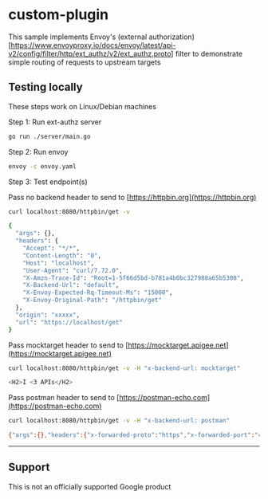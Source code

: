 # custom-plugin

This sample implements Envoy's (external authorization)[https://www.envoyproxy.io/docs/envoy/latest/api-v2/config/filter/http/ext_authz/v2/ext_authz.proto] filter to demonstrate simple routing of requests to upstream targets

## Testing locally

These steps work on Linux/Debian machines

Step 1: Run ext-authz server

```bash
go run ./server/main.go
```

Step 2: Run envoy

```bash
envoy -c envoy.yaml
```

Step 3: Test endpoint(s)

Pass no backend header to send to [https://httpbin.org](https://httpbin.org)

```bash
curl localhost:8080/httpbin/get -v

{
  "args": {},
  "headers": {
    "Accept": "*/*",
    "Content-Length": "0",
    "Host": "localhost",
    "User-Agent": "curl/7.72.0",
    "X-Amzn-Trace-Id": "Root=1-5f66d5bd-b781a4b0bc327988a65b5308",
    "X-Backend-Url": "default",
    "X-Envoy-Expected-Rq-Timeout-Ms": "15000",
    "X-Envoy-Original-Path": "/httpbin/get"
  },
  "origin": "xxxxx",
  "url": "https://localhost/get"
}
```

Pass mocktarget header to send to [https://mocktarget.apigee.net](https://mocktarget.apigee.net)

```bash
curl localhost:8080/httpbin/get -v -H "x-backend-url: mocktarget"

<H2>I <3 APIs</H2>
```

Pass postman header to send to [https://postman-echo.com](https://postman-echo.com)

```bash
curl localhost:8080/httpbin/get -v -H "x-backend-url: postman"

{"args":{},"headers":{"x-forwarded-proto":"https","x-forwarded-port":"443","host":"postman-echo.com","x-amzn-trace-id":"Root=1-5f66d571-fa7aef58f8499f30a449a694","content-length":"0","user-agent":"curl/7.72.0","accept":"*/*","x-backend-url":"postman","x-request-id":"df845e9a-62ce-403c-ade4-1fcc9352a858","x-envoy-expected-rq-timeout-ms":"15000","x-envoy-original-path":"/postman"},"url":"https://postman-echo.com/get"}
```
___

## Support

This is not an officially supported Google product
